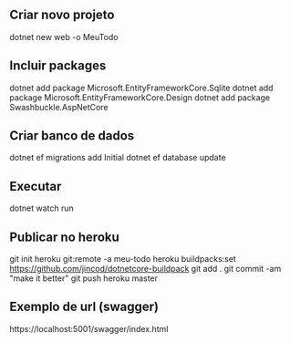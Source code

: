 ## Criar novo projeto
dotnet new web -o MeuTodo

## Incluir packages
dotnet add package Microsoft.EntityFrameworkCore.Sqlite
dotnet add package Microsoft.EntityFrameworkCore.Design
dotnet add package Swashbuckle.AspNetCore

## Criar banco de dados
dotnet ef migrations add Initial
dotnet ef database update

## Executar
dotnet watch run

## Publicar no heroku
git init
heroku git:remote -a meu-todo
heroku buildpacks:set https://github.com/jincod/dotnetcore-buildpack
git add .
git commit -am "make it better"
git push heroku master

## Exemplo de url (swagger)
https://localhost:5001/swagger/index.html